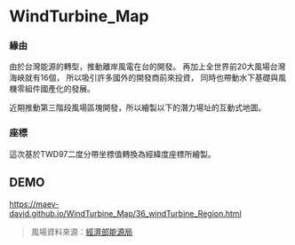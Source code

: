 # WindTurbine_Map

### 緣由
由於台灣能源的轉型，推動離岸風電在台的開發。
再加上全世界前20大風場台灣海峽就有16個，
所以吸引許多國外的開發商前來投資，
同時也帶動水下基礎與風機零組件國產化的發展。

近期推動第三階段風場區塊開發，所以繪製以下的潛力場址的互動式地圖。

### 座標
這次基於TWD97二度分帶坐標值轉換為經緯度座標所繪製。

## DEMO
https://maev-david.github.io/WindTurbine_Map/36_windTurbine_Region.html

> 風場資料來源：[經濟部能源局](https://data.gov.tw/dataset/36681)
